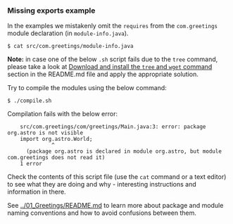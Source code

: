 ### Missing exports example

In the examples we mistakenly omit the `requires` from the `com.greetings` module declaration (in `module-info.java`).

    $ cat src/com.greetings/module-info.java
    
**Note:** in case one of the below `.sh` script fails due to the `tree` command, please take a look at [Download and install the `tree` and `wget` command](../../README.md) section in the README.md file and apply the appropriate solution.

Try to compile the modules using the below command:

    $ ./compile.sh
    
Compilation fails with the below error:

```
    src/com.greetings/com/greetings/Main.java:3: error: package org.astro is not visible
    import org.astro.World;
              ^
      (package org.astro is declared in module org.astro, but module com.greetings does not read it)
    1 error

```
    
Check the contents of this script file (use the `cat` command or a text editor) to see what they are doing and why - interesting instructions and information in there.

See [../01_Greetings/README.md](../01_Greetings/README.md) to learn more about package and module naming conventions and how to avoid confusions between them.
